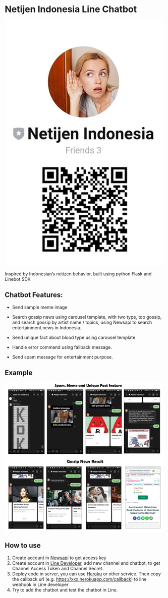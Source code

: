 # Netijen Indonesia Line Chatbot

![Alt text](blob/netijen.jpg?raw=true)

Inspired by Indonesian’s netizen behavior,
built using python Flask and Linebot SDK

## Chatbot Features:

* Send sample meme image

* Search gossip news using carousel template, with two type, top gossip, and search gossip by artist name / topics, using Newsapi to search entertainment news in Indonesia.
* Send unique fact about blood type using carousel template.
* Handle error command using fallback message.
* Send spam message for entertainment purpose.

## Example 
![Alt text](blob/feature.jpg?raw=true)
![Alt text](blob/gossip-news.jpg?raw=true)

## How to use
1. Create account in [Newsapi](https://newsapi.org/) to get access key
2. Create account in [Line Developer](https://developers.line.biz/en/), add new channel and chatbot, to get Channel Access Token and Channel Secret.
3. Deploy code in server, you can use [Heroku](https://www.heroku.com/) or other service. Then copy the callback url (e.g. https://xxx.herokuapp.com/callback) to line webhook in Line developer
4. Try to add the chatbot and test the chatbot in Line.



